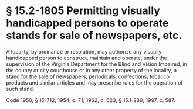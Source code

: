 # § 15.2-1805 Permitting visually handicapped persons to operate stands for sale of newspapers, etc.

<p>A locality, by ordinance or resolution, may authorize any visually handicapped person to construct, maintain and operate, under the supervision of the Virginia Department for the Blind and Vision Impaired, in the county or city courthouse or in any other property of the locality, a stand for the sale of newspapers, periodicals, confections, tobacco products and similar articles and may prescribe rules for the operation of such stand.</p><p>Code 1950, § 15-712; 1954, c. 71; 1962, c. 623, § 15.1-289; 1997, c. 587.</p>